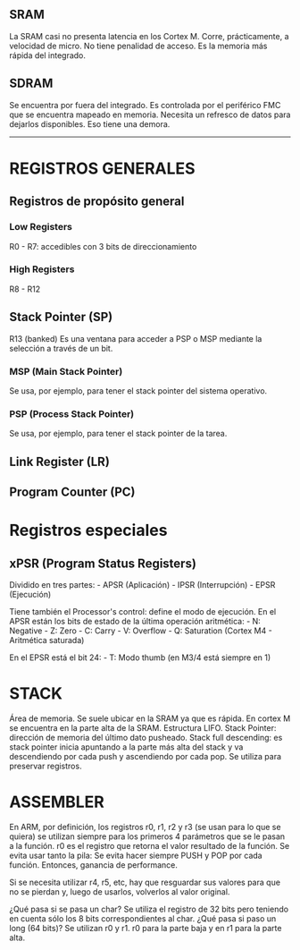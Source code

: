 
## SRAM
La SRAM casi no presenta latencia en los Cortex M. Corre, prácticamente, a velocidad de micro.
No tiene penalidad de acceso.
Es la memoria más rápida del integrado.

## SDRAM
Se encuentra por fuera del integrado.
Es controlada por el periférico FMC que se encuentra mapeado en memoria.
Necesita un refresco de datos para dejarlos disponibles. Eso tiene una demora.

******************************************************************************

# REGISTROS GENERALES
## Registros de propósito general
### Low Registers
R0 - R7: accedibles con 3 bits de direccionamiento

### High Registers
R8 - R12

## Stack Pointer (SP)
R13 (banked)
Es una ventana para acceder a PSP o MSP mediante la selección a través de un bit.
### MSP (Main Stack Pointer)
Se usa, por ejemplo, para tener el stack pointer del sistema operativo.
### PSP (Process Stack Pointer)
Se usa, por ejemplo, para tener el stack pointer de la tarea.
## Link Register (LR)

## Program Counter (PC)

# Registros especiales
## xPSR (Program Status Registers)
Dividido en tres partes:
	- APSR (Aplicación)
	- IPSR (Interrupción)
	- EPSR (Ejecución)

Tiene también el Processor's control: define el modo de ejecución.
En el APSR están los bits de estado de la última operación aritmética:
	- N: Negative
	- Z: Zero
	- C: Carry
	- V: Overflow
	- Q: Saturation (Cortex M4 - Aritmética saturada)

En el EPSR está el bit 24:
	- T: Modo thumb (en M3/4 está siempre en 1)

# STACK
Área de memoria. Se suele ubicar en la SRAM ya que es rápida.
En cortex M se encuentra en la parte alta de la SRAM.
Estructura LIFO.
Stack Pointer: dirección de memoria del último dato pusheado.
Stack full descending: es stack pointer inicia apuntando a la parte más alta del stack y va descendiendo por cada push y ascendiendo por cada pop.
Se utiliza para preservar registros.

# ASSEMBLER
En ARM, por definición, los registros r0, r1, r2 y r3 (se usan para lo que se quiera) se utilizan siempre para los primeros 4 parámetros que se le pasan a la función.
r0 es el registro que retorna el valor resultado de la función.
Se evita usar tanto la pila: Se evita hacer siempre PUSH y POP por cada función. Entonces, ganancia de performance.

Si se necesita utilizar r4, r5, etc, hay que resguardar sus valores para que no se pierdan y, luego de usarlos, volverlos al valor original.

¿Qué pasa si se pasa un char? Se utiliza el registro de 32 bits pero teniendo en cuenta sólo los 8 bits correspondientes al char.
¿Qué pasa si paso un long (64 bits)? Se utilizan r0 y r1. r0 para la parte baja y en r1 para la parte alta.

